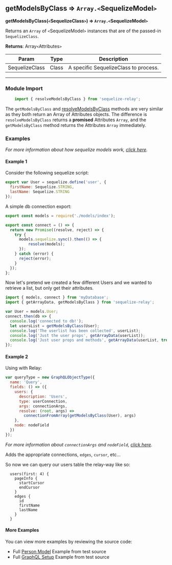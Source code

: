 ## getModelsByClass ⇒ `Array.<`SequelizeModel`>`
**getModelsByClass(`<`SequelizeClass`>`) ⇒ `Array.<`SequelizeModel`>`**

Returns an `Array` of `<`SequelizeModel`>` instances that are of the passed-in `SequelizeClass`.


**Returns**: Array`<`Attributes`>`


<table>
<thead><tr><th>Param</th><th>Type</th><th>Description</th></tr></thead>
<tbody>
<tr><td>SequelizeClass</td><td>Class</td><td>A specific SequelizeClass to process.</td></tr>
</tbody>
</table>

----


### Module Import
```javascript
    import { resolveModelsByClass } from 'sequelize-relay';
```


The `getModelsByClass` and [resolveModelsByClass](resolveModelsByClass.md) methods are very similar as they both return
an Array of Attributes objects.  The difference is `resolveModelsByClass` returns a **promised**
Attributes `Array`, and the `getModelsByClass` method returns the Attributes `Array` immediately.

### Examples
*For more information about how sequelize models work, [click here](http://docs.sequelizejs.com/en/latest/docs/models-definition/).*

#### Example 1

Consider the following sequelize script:

```javascript
export var User = sequelize.define('user', {
  firstName: Sequelize.STRING,
  lastName: Sequelize.STRING
});
```

A simple db connection export:
```javascript
export const models = require('./models/index');

export const connect = () => {
  return new Promise((resolve, reject) => {
    try {
      models.sequelize.sync().then(() => {
          resolve(models);
      });
    } catch (error) {
      reject(error);
    }
  });
};
```

Now let's pretend we created a few different Users and we wanted to retrieve a list, but only get their attributes.


```javascript
import { models, connect } from 'myDatabase';
import { getArrayData, getModelsByClass } from 'sequelize-relay';

var User = models.User;
connect.then(db => {
  console.log('connected to db!');
  let usersList = getModelsByClass(User);
  console.log('The userlist has been collected', userList);
  console.log('Just the user props', getArrayData(userList));
  console.log('Just user props and methods', getArrayData(userList, true));
});
```

#### Example 2


Using with Relay:
```javascript
var queryType = new GraphQLObjectType({
  name: 'Query',
  fields: () => ({
    users: {
      description: 'Users',
      type: userConnection,
      args: connectionArgs,
      resolve: (root, args) =>
        connectionFromArray(getModelsByClass(User), args)
    },
    node: nodeField
  })
});
```
*For more information about `connectionArgs` and `nodeField`, [click here](https://github.com/graphql/graphql-relay-js#connections).*

Adds the appropriate connections, `edges`, `cursor`, etc...

So now we can query our users table the relay-way like so:

```
  users(first: 4) {
    pageInfo {
      startCursor
      endCursor
    }
    edges {
      id
      firstName
      lastName
    }
  }
```
#### More Examples

You can view more examples by reviewing the source code:

- Full [Person Model](../../sequelize/models/Person.js) Example from test source
- Full [GraphQL Setup](../../src/data/__tests__/connections.js) Example from test source
